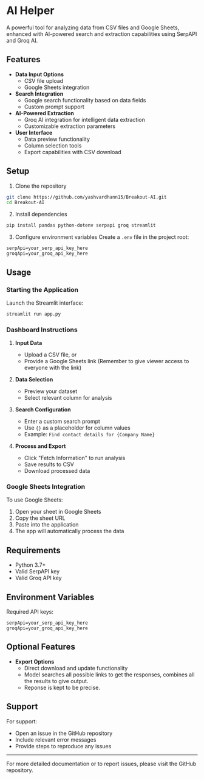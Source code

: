 # AI Helper

A powerful tool for analyzing data from CSV files and Google Sheets, enhanced with AI-powered search and extraction capabilities using SerpAPI and Groq AI.

## Features

- **Data Input Options**
  - CSV file upload
  - Google Sheets integration
- **Search Integration**
  - Google search functionality based on data fields
  - Custom prompt support
- **AI-Powered Extraction**
  - Groq AI integration for intelligent data extraction
  - Customizable extraction parameters
- **User Interface**
  - Data preview functionality
  - Column selection tools
  - Export capabilities with CSV download

## Setup

1. Clone the repository
```bash
git clone https://github.com/yashvardhann15/Breakout-AI.git
cd Breakout-AI
```

2. Install dependencies
```bash
pip install pandas python-dotenv serpapi groq streamlit
```

3. Configure environment variables
Create a `.env` file in the project root:
```env
serpApi=your_serp_api_key_here
groqApi=your_groq_api_key_here
```

## Usage

### Starting the Application

Launch the Streamlit interface:
```bash
streamlit run app.py
```

### Dashboard Instructions

1. **Input Data**
   - Upload a CSV file, or
   - Provide a Google Sheets link (Remember to give viewer access to everyone with the link)

2. **Data Selection**
   - Preview your dataset
   - Select relevant column for analysis

3. **Search Configuration**
   - Enter a custom search prompt
   - Use `{}` as a placeholder for column values
   - Example: `Find contact details for {Company Name}`


4. **Process and Export**
   - Click "Fetch Information" to run analysis
   - Save results to CSV
   - Download processed data

### Google Sheets Integration

To use Google Sheets:
1. Open your sheet in Google Sheets
2. Copy the sheet URL
3. Paste into the application
4. The app will automatically process the data

## Requirements

- Python 3.7+
- Valid SerpAPI key
- Valid Groq API key

## Environment Variables

Required API keys:
```env
serpApi=your_serp_api_key_here
groqApi=your_groq_api_key_here
```

## Optional Features

- **Export Options**
  - Direct download and update functionality
  - Model searches all possible links to get the responses, combines all the results to give output.
  - Reponse is kept to be precise.

## Support

For support:
- Open an issue in the GitHub repository
- Include relevant error messages
- Provide steps to reproduce any issues


---

For more detailed documentation or to report issues, please visit the GitHub repository.
